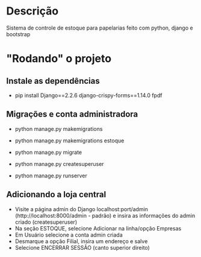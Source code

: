 # Descrição
Sistema de controle de estoque para papelarias feito com python, django e bootstrap

# "Rodando" o projeto
## Instale as dependências
- pip install Django==2.2.6 django-crispy-forms==1.14.0 fpdf

## Migrações e conta administradora
- python manage.py makemigrations
- python manage.py makemigrations estoque
- python manage.py migrate

- python manage.py createsuperuser
- python manage.py runserver

## Adicionando a loja central
- Visite a página admin do Django localhost:port/admin (http://localhost:8000/admin - padrão) e insira as informações do admin criado (createsuperuser)
- Na seção ESTOQUE, selecione Adicionar na linha/opção Empresas
- Em Usuário selecione a conta admin criada
- Desmarque a opção Filial, insira um endereço e salve
- Selecione ENCERRAR SESSÃO (canto superior direito)
